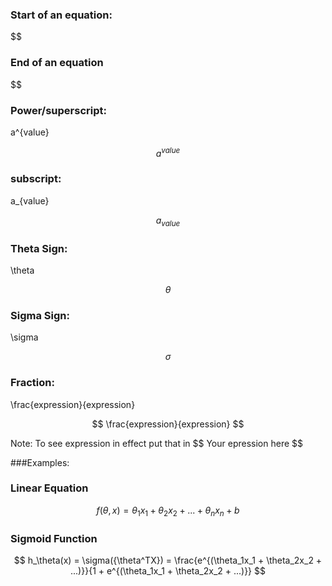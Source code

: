 ### Start of an equation: 
\$$
### End of an equation
\$$
### Power/superscript:
a^{value}

$$ a^{value} $$
### subscript:
a_{value}

$$ a_{value} $$
### Theta Sign:
\theta

$$ \theta $$
### Sigma Sign:
\sigma

$$ \sigma $$
### Fraction:
\frac{expression}{expression}

$$ \frac{expression}{expression} $$


Note: To see expression in effect put that in \$$ Your epression here \$$

###Examples:
### Linear Equation
$$ f(\theta, x) = \theta_1x_1 + \theta_2x_2 + ...+ \theta_nx_n + b
$$

### Sigmoid Function 
$$
h_\theta(x) = \sigma({\theta^TX}) = \frac{e^{(\theta_1x_1 + \theta_2x_2 + ...)}}{1 + e^{(\theta_1x_1 + \theta_2x_2 + ...)}}
$$
